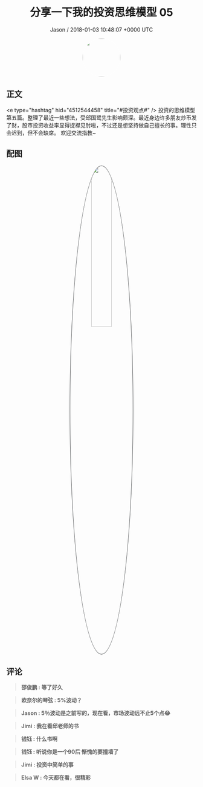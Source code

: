 <h1 align="center">分享一下我的投资思维模型 05</h1>
<p align="center">
    <a>Jason / 2018-01-03 10:48:07 &#43;0000 UTC</a>
</p>

<div align="center">
    <img src="https://images.zsxq.com/Ftbym-tzOBZ26mFA21Ca1rs64ASm?e=1590940799&amp;token=kIxbL07-8jAj8w1n4s9zv64FuZZNEATmlU_Vm6zD:_So2l851p2qR-1oMMudfU5ypuv0=" width="100" height="100" style="border:1px solid;border-radius:50%; color:#ffffff"/>
</div>

## 正文

<div>
&lt;e type=&#34;hashtag&#34; hid=&#34;4512544458&#34; title=&#34;#投资观点#&#34; /&gt;  投资的思维模型第五篇。整理了最近一些想法，受邱国鹭先生影响颇深。最近身边许多朋友炒币发了财，股市投资收益率显得捉襟见肘啦，不过还是想坚持做自己擅长的事。理性只会迟到，但不会缺席。
欢迎交流指教~
</div>

## 配图
<div class="image" align="center">

<img src="https://images.zsxq.com/FjITCHsN3Zvug5SdpL0W1InHg-lg?imageMogr2/auto-orient/thumbnail/800x/format/jpg/blur/1x0/quality/75&amp;e=1590940799&amp;token=kIxbL07-8jAj8w1n4s9zv64FuZZNEATmlU_Vm6zD:TDcc2Uxow8BKSW7XYgPSWzUdPts=" width="33%" height="33%" style="border:1px solid;border-radius:50%; color:#3c3f41"/>

</div>

## 评论

<div align="left">
<div>

<blockquote >
<span> <strong>邵俊鹏 : 等了好久 </strong></span>
</blockquote>

<blockquote >
<span> <strong>欧奈尔的琴弦 : 5%波动？ </strong></span>
</blockquote>

<blockquote >
<span> <strong>Jason : 5％波动是之前写的，现在看，市场波动远不止5个点😂 </strong></span>
</blockquote>

<blockquote >
<span> <strong>Jimi : 我在看邱老师的书 </strong></span>
</blockquote>

<blockquote >
<span> <strong>钱钰 : 什么书啊 </strong></span>
</blockquote>

<blockquote >
<span> <strong>钱钰 : 听说你是一个90后 惭愧的要撞墙了 </strong></span>
</blockquote>

<blockquote >
<span> <strong>Jimi : 投资中简单的事 </strong></span>
</blockquote>

<blockquote >
<span> <strong>Elsa W : 今天都在看，很精彩 </strong></span>
</blockquote>

</div>
</div>